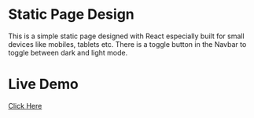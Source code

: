 # Static Page Design

This is a simple static page designed with React especially built for small devices like mobiles, tablets etc. There is a toggle button in the Navbar to toggle between dark and light mode.


# Live Demo
<a href="https://mesbah-us-saleheen.github.io/react-facts/" target="_blank">Click Here</a>
